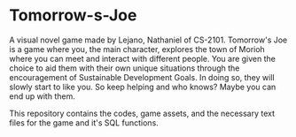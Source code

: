 # Tomorrow-s-Joe
A visual novel game made by Lejano, Nathaniel of CS-2101.
Tomorrow's Joe is a game where you, the main character, explores the town of Morioh where you can meet and interact with different people.
You are given the choice to aid them with their own unique situations through the encouragement of Sustainable Development Goals.
In doing so, they will slowly start to like you. So keep helping and who knows? Maybe you can end up with them.

This repository contains the codes, game assets, and the necessary text files for the game and it's SQL functions.
